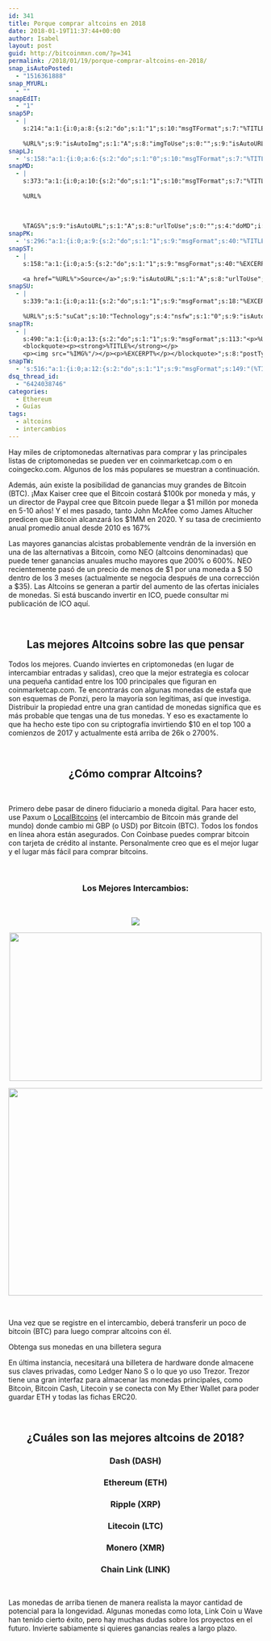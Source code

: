```yaml
---
id: 341
title: Porque comprar altcoins en 2018
date: 2018-01-19T11:37:44+00:00
author: Isabel
layout: post
guid: http://bitcoinmxn.com/?p=341
permalink: /2018/01/19/porque-comprar-altcoins-en-2018/
snap_isAutoPosted:
  - "1516361888"
snap_MYURL:
  - ""
snapEdIT:
  - "1"
snap5P:
  - |
    s:214:"a:1:{i:0;a:8:{s:2:"do";s:1:"1";s:10:"msgTFormat";s:7:"%TITLE%";s:9:"msgFormat";s:18:"%EXCERPT%
    
    %URL%";s:9:"isAutoImg";s:1:"A";s:8:"imgToUse";s:0:"";s:9:"isAutoURL";s:1:"A";s:8:"urlToUse";s:0:"";s:4:"do5P";i:0;}}";
snapLJ:
  - 's:158:"a:1:{i:0;a:6:{s:2:"do";s:1:"0";s:10:"msgTFormat";s:7:"%TITLE%";s:9:"msgFormat";s:9:"%EXCERPT%";s:9:"isAutoURL";s:1:"A";s:8:"urlToUse";s:0:"";s:4:"doLJ";i:0;}}";'
snapMD:
  - |
    s:373:"a:1:{i:0;a:10:{s:2:"do";s:1:"1";s:10:"msgTFormat";s:7:"%TITLE%";s:9:"msgFormat";s:32:"%EXCERPT%
    
    %URL%
    
    
    
    %TAGS%";s:9:"isAutoURL";s:1:"A";s:8:"urlToUse";s:0:"";s:4:"doMD";i:0;s:8:"isPosted";s:1:"1";s:4:"pgID";s:12:"9d231110d86e";s:7:"postURL";s:75:"https://medium.com/@BitcoinMXN/porque-comprar-altcoins-en-2018-9d231110d86e";s:5:"pDate";s:19:"2018-01-19 11:37:47";}}";
snapPK:
  - 's:296:"a:1:{i:0;a:9:{s:2:"do";s:1:"1";s:9:"msgFormat";s:40:"%TITLE% - %URL% #bitcoin #mexico #crypto";s:9:"isAutoURL";s:1:"A";s:8:"urlToUse";s:0:"";s:4:"doPK";i:0;s:8:"isPosted";s:1:"1";s:4:"pgID";i:1366698700;s:7:"postURL";s:30:"https://www.plurk.com/p/mlp3gs";s:5:"pDate";s:19:"2018-01-19 11:37:51";}}";'
snapST:
  - |
    s:158:"a:1:{i:0;a:5:{s:2:"do";s:1:"1";s:9:"msgFormat";s:40:"%EXCERPT%
    
    <a href="%URL%">Source</a>";s:9:"isAutoURL";s:1:"A";s:8:"urlToUse";s:0:"";s:4:"doST";i:0;}}";
snapSU:
  - |
    s:339:"a:1:{i:0;a:11:{s:2:"do";s:1:"1";s:9:"msgFormat";s:18:"%EXCERPT%
    
    %URL%";s:5:"suCat";s:10:"Technology";s:4:"nsfw";s:1:"0";s:9:"isAutoURL";s:1:"A";s:8:"urlToUse";s:0:"";s:4:"doSU";i:0;s:8:"isPosted";s:1:"1";s:4:"pgID";s:6:"2VT5je";s:7:"postURL";s:45:"http://www.stumbleupon.com/su/2VT5je/comments";s:5:"pDate";s:19:"2018-01-19 11:38:05";}}";
snapTR:
  - |
    s:490:"a:1:{i:0;a:13:{s:2:"do";s:1:"1";s:9:"msgFormat";s:113:"<p>%URL%</p>
    <blockquote><p><strong>%TITLE%</strong></p>
    <p><img src="%IMG%"/></p><p>%EXCERPT%</p></blockquote>";s:8:"postType";s:1:"T";s:10:"msgTFormat";s:7:"%TITLE%";s:9:"isAutoImg";s:1:"A";s:8:"imgToUse";s:0:"";s:9:"isAutoURL";s:1:"A";s:8:"urlToUse";s:0:"";s:4:"doTR";i:0;s:8:"isPosted";s:1:"1";s:4:"pgID";i:169882766033;s:7:"postURL";s:46:"http://bitcoinmxn.tumblr.com/post/169882766033";s:5:"pDate";s:19:"2018-01-19 11:38:08";}}";
snapTW:
  - 's:516:"a:1:{i:0;a:12:{s:2:"do";s:1:"1";s:9:"msgFormat";s:149:"(%TITLE%) - %URL% #bitcoin #criptomonedas #criptomoneda #blockchain #bitcoinMexico #bitcoinpanama #bitcoinvenezuela #ethereum #mexico #cryptocurrency";s:8:"attchImg";s:1:"1";s:9:"isAutoImg";s:1:"A";s:8:"imgToUse";s:0:"";s:9:"isAutoURL";s:1:"A";s:8:"urlToUse";s:0:"";s:4:"doTW";i:0;s:8:"isPosted";s:1:"1";s:4:"pgID";s:18:"954317058744909824";s:7:"postURL";s:57:"https://twitter.com/mxn_bitcoin/status/954317058744909824";s:5:"pDate";s:19:"2018-01-19 11:38:11";}}";'
dsq_thread_id:
  - "6424038746"
categories:
  - Ethereum
  - Guías
tags:
  - altcoins
  - intercambios
---
```

Hay miles de criptomonedas alternativas para comprar y las principales listas de criptomonedas se pueden ver en coinmarketcap.com o en coingecko.com. Algunos de los más populares se muestran a continuación.

Además, aún existe la posibilidad de ganancias muy grandes de Bitcoin (BTC). ¡Max Kaiser cree que el Bitcoin costará $100k por moneda y más, y un director de Paypal cree que Bitcoin puede llegar a $1 millón por moneda en 5-10 años! Y el mes pasado, tanto John McAfee como James Altucher predicen que Bitcoin alcanzará los $1MM en 2020. Y su tasa de crecimiento anual promedio anual desde 2010 es 167%

Las mayores ganancias alcistas probablemente vendrán de la inversión en una de las alternativas a Bitcoin, como NEO (altcoins denominadas) que puede tener ganancias anuales mucho mayores que 200% o 600%. NEO recientemente pasó de un precio de menos de $1 por una moneda a $ 50 dentro de los 3 meses (actualmente se negocia después de una corrección a $35). Las Altcoins se generan a partir del aumento de las ofertas iniciales de monedas. Si está buscando invertir en ICO, puede consultar mi publicación de ICO aquí.

&nbsp;

<h2 style="text-align: center;">
  Las mejores Altcoins sobre las que pensar
</h2>

Todos los mejores. Cuando inviertes en criptomonedas (en lugar de intercambiar entradas y salidas), creo que la mejor estrategia es colocar una pequeña cantidad entre los 100 principales que figuran en coinmarketcap.com. Te encontrarás con algunas monedas de estafa que son esquemas de Ponzi, pero la mayoría son legítimas, así que investiga. Distribuir la propiedad entre una gran cantidad de monedas significa que es más probable que tengas una de tus monedas. Y eso es exactamente lo que ha hecho este tipo con su criptografía invirtiendo $10 en el top 100 a comienzos de 2017 y actualmente está arriba de 26k o 2700%.

&nbsp;

<h2 style="text-align: center;">
  ¿Cómo comprar Altcoins?
</h2>

&nbsp;

Primero debe pasar de dinero fiduciario a moneda digital. Para hacer esto, use Paxum o [LocalBitcoins](https://localbitcoins.com/es/?ch=e7mg) (el intercambio de Bitcoin más grande del mundo) donde cambio mi GBP (o USD) por Bitcoin (BTC). Todos los fondos en línea ahora están asegurados. Con Coinbase puedes comprar bitcoin con tarjeta de crédito al instante. Personalmente creo que es el mejor lugar y el lugar más fácil para comprar bitcoins.

&nbsp;

<h3 style="text-align: center;">
  Los Mejores Intercambios:
</h3>

&nbsp;

<p style="text-align: center;">
  <a href="https://www.binance.com/?ref=20152199"><img class="aligncenter" src="https://i.imgur.com/W8KoAFH.png" /></a>
</p>

<p style="text-align: center;">
  <a href="https://mercatox.com/?referrer=211537"><img class="aligncenter" src="https://i.imgur.com/OdQZJ9U.png" alt="" width="500" height="294" /></a>
</p>

<p style="text-align: center;">
  <a href="https://hitbtc.com/?ref_id=5a4d861956ccd"><img class="aligncenter" src="https://i.imgur.com/FmlKTfR.jpg" alt="" width="723" height="411" /></a>
</p>

&nbsp;

Una vez que se registre en el intercambio, deberá transferir un poco de bitcoin (BTC) para luego comprar altcoins con él.

Obtenga sus monedas en una billetera segura

En última instancia, necesitará una billetera de hardware donde almacene sus claves privadas, como Ledger Nano S o lo que yo uso Trezor. Trezor tiene una gran interfaz para almacenar las monedas principales, como Bitcoin, Bitcoin Cash, Litecoin y se conecta con My Ether Wallet para poder guardar ETH y todas las fichas ERC20.

&nbsp;

<h2 style="text-align: center;">
  ¿Cuáles son las mejores altcoins de 2018?
</h2>

<h3 style="text-align: center;">
  Dash (DASH)
</h3>

<h3 style="text-align: center;">
  Ethereum (ETH)
</h3>

<h3 style="text-align: center;">
  Ripple (XRP)
</h3>

<h3 style="text-align: center;">
  Litecoin (LTC)
</h3>

<h3 style="text-align: center;">
  Monero (XMR)
</h3>

<h3 style="text-align: center;">
  Chain Link (LINK)
</h3>

&nbsp;

Las monedas de arriba tienen de manera realista la mayor cantidad de potencial para la longevidad. Algunas monedas como Iota, Link Coin u Wave han tenido cierto éxito, pero hay muchas dudas sobre los proyectos en el futuro. Invierte sabiamente si quieres ganancias reales a largo plazo.